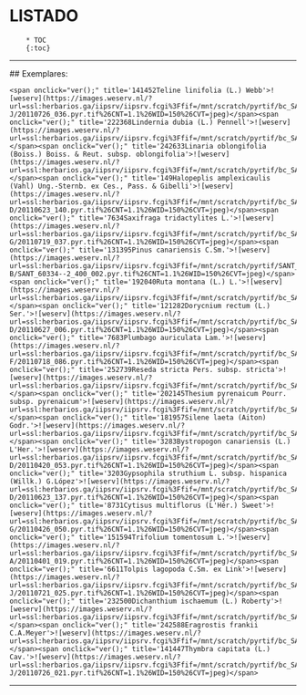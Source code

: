 # LISTADO
		* TOC 
		{:toc}
		

<div id='panel' style='background:yellow; border: 3px dashed grey; visibility: hidden; position: fixed; top:5px; background: white; width: 90%; height: 90%; top:5%; left:5%;'>
		<span title="CLOSE" style="cursor:pointer;border:2px solid black;padding:3px;background:lightgrey;font-weight: bold;" onclick="document.getElementById('panel').style.visibility='hidden';">CLOSE</span><br>
		<div id='visor' style='background:cyan;'>
		<li>bla</li>
		<li>bla</li>
		<li>bla</li>
		## probas
		### proba A
		- uno
		- dos
		### proba 2
		1. uno
		2. dos
		</div>
		</div>


-----------
<script type='text/javascript'>
		function ver(im='') {
			document.getElementById('panel').style.visibility='visible';
		}
	</script>## Exemplares:
	<span onclick="ver();" title='141452Teline linifolia (L.) Webb'>![weserv](https://images.weserv.nl/?url=ssl:herbarios.ga/iipsrv/iipsrv.fcgi%3Ffif=/mnt/scratch/pyrtif/bc_SANT_201107-J/20110726_036.pyr.tif%26CNT=1.1%26WID=150%26CVT=jpeg)</span><span onclick="ver();" title='222368Lindernia dubia (L.) Pennell'>![weserv](https://images.weserv.nl/?url=ssl:herbarios.ga/iipsrv/iipsrv.fcgi%3Ffif=/mnt/scratch/pyrtif/bc_SANT_201802_B/20180216_103.pyr.tif%26CNT=1.1%26WID=150%26CVT=jpeg)</span><span onclick="ver();" title='242633Linaria oblongifolia (Boiss.) Boiss. & Reut. subsp. oblongifolia'>![weserv](https://images.weserv.nl/?url=ssl:herbarios.ga/iipsrv/iipsrv.fcgi%3Ffif=/mnt/scratch/pyrtif/bc_SANT_202010_AHIM_24_2019_B/20201001_034.pyr.tif%26CNT=1.1%26WID=150%26CVT=jpeg)</span><span onclick="ver();" title='149Halopeplis amplexicaulis (Vahl) Ung.-Sternb. ex Ces., Pass. & Gibelli'>![weserv](https://images.weserv.nl/?url=ssl:herbarios.ga/iipsrv/iipsrv.fcgi%3Ffif=/mnt/scratch/pyrtif/bc_SANT_201106-D/20110623_140.pyr.tif%26CNT=1.1%26WID=150%26CVT=jpeg)</span><span onclick="ver();" title='7634Saxifraga tridactylites L.'>![weserv](https://images.weserv.nl/?url=ssl:herbarios.ga/iipsrv/iipsrv.fcgi%3Ffif=/mnt/scratch/pyrtif/bc_SANT_201107-G/20110719_037.pyr.tif%26CNT=1.1%26WID=150%26CVT=jpeg)</span><span onclick="ver();" title='131395Pinus canariensis C.Sm.'>![weserv](https://images.weserv.nl/?url=ssl:herbarios.ga/iipsrv/iipsrv.fcgi%3Ffif=/mnt/scratch/pyrtif/SANT_200907-B/SANT_60334--2_400_002.pyr.tif%26CNT=1.1%26WID=150%26CVT=jpeg)</span><span onclick="ver();" title='192040Ruta montana (L.) L.'>![weserv](https://images.weserv.nl/?url=ssl:herbarios.ga/iipsrv/iipsrv.fcgi%3Ffif=/mnt/scratch/pyrtif/bc_SANT_201506_AHIM_19_2014_B/20150623_043.pyr.tif%26CNT=1.1%26WID=150%26CVT=jpeg)</span><span onclick="ver();" title='121282Dorycnium rectum (L.) Ser.'>![weserv](https://images.weserv.nl/?url=ssl:herbarios.ga/iipsrv/iipsrv.fcgi%3Ffif=/mnt/scratch/pyrtif/bc_SANT_201106-D/20110627_006.pyr.tif%26CNT=1.1%26WID=150%26CVT=jpeg)</span><span onclick="ver();" title='7683Plumbago auriculata Lam.'>![weserv](https://images.weserv.nl/?url=ssl:herbarios.ga/iipsrv/iipsrv.fcgi%3Ffif=/mnt/scratch/pyrtif/bc_SANT_201107-F/20110718_086.pyr.tif%26CNT=1.1%26WID=150%26CVT=jpeg)</span><span onclick="ver();" title='252739Reseda stricta Pers. subsp. stricta'>![weserv](https://images.weserv.nl/?url=ssl:herbarios.ga/iipsrv/iipsrv.fcgi%3Ffif=/mnt/scratch/pyrtif/bc_SANT_202106_C/20210614_033.pyr.tif%26CNT=1.1%26WID=150%26CVT=jpeg)</span><span onclick="ver();" title='202145Thesium pyrenaicum Pourr. subsp. pyrenaicum'>![weserv](https://images.weserv.nl/?url=ssl:herbarios.ga/iipsrv/iipsrv.fcgi%3Ffif=/mnt/scratch/pyrtif/bc_SANT_201602_AHIM_20_2015_B/20160202_055.pyr.tif%26CNT=1.1%26WID=150%26CVT=jpeg)</span><span onclick="ver();" title='181957Silene laeta (Aiton) Godr.'>![weserv](https://images.weserv.nl/?url=ssl:herbarios.ga/iipsrv/iipsrv.fcgi%3Ffif=/mnt/scratch/pyrtif/bc_SANT_201407_AHIM_18_2013/201407_102.pyr.tif%26CNT=1.1%26WID=150%26CVT=jpeg)</span><span onclick="ver();" title='3283Bystropogon canariensis (L.) L'Her.'>![weserv](https://images.weserv.nl/?url=ssl:herbarios.ga/iipsrv/iipsrv.fcgi%3Ffif=/mnt/scratch/pyrtif/bc_SANT_201104-D/20110420_053.pyr.tif%26CNT=1.1%26WID=150%26CVT=jpeg)</span><span onclick="ver();" title='3203Gypsophila struthium L. subsp. hispanica (Willk.) G.López'>![weserv](https://images.weserv.nl/?url=ssl:herbarios.ga/iipsrv/iipsrv.fcgi%3Ffif=/mnt/scratch/pyrtif/bc_SANT_201106-D/20110623_137.pyr.tif%26CNT=1.1%26WID=150%26CVT=jpeg)</span><span onclick="ver();" title='8731Cytisus multiflorus (L'Hér.) Sweet'>![weserv](https://images.weserv.nl/?url=ssl:herbarios.ga/iipsrv/iipsrv.fcgi%3Ffif=/mnt/scratch/pyrtif/bc_SANT_201104-G/20110426_050.pyr.tif%26CNT=1.1%26WID=150%26CVT=jpeg)</span><span onclick="ver();" title='151594Trifolium tomentosum L.'>![weserv](https://images.weserv.nl/?url=ssl:herbarios.ga/iipsrv/iipsrv.fcgi%3Ffif=/mnt/scratch/pyrtif/bc_SANT_201104-A/20110401_019.pyr.tif%26CNT=1.1%26WID=150%26CVT=jpeg)</span><span onclick="ver();" title='6611Tolpis lagopoda C.Sm. ex Link'>![weserv](https://images.weserv.nl/?url=ssl:herbarios.ga/iipsrv/iipsrv.fcgi%3Ffif=/mnt/scratch/pyrtif/bc_SANT_201107-J/20110721_025.pyr.tif%26CNT=1.1%26WID=150%26CVT=jpeg)</span><span onclick="ver();" title='232500Dichanthium ischaemum (L.) Roberty'>![weserv](https://images.weserv.nl/?url=ssl:herbarios.ga/iipsrv/iipsrv.fcgi%3Ffif=/mnt/scratch/pyrtif/bc_SANT_201911_AHIM_23_2018_A/20191112_051.pyr.tif%26CNT=1.1%26WID=150%26CVT=jpeg)</span><span onclick="ver();" title='242588Eragrostis frankii C.A.Meyer'>![weserv](https://images.weserv.nl/?url=ssl:herbarios.ga/iipsrv/iipsrv.fcgi%3Ffif=/mnt/scratch/pyrtif/bc_SANT_202010_AHIM_24_2019_C/20201001_079.pyr.tif%26CNT=1.1%26WID=150%26CVT=jpeg)</span><span onclick="ver();" title='141447Thymbra capitata (L.) Cav.'>![weserv](https://images.weserv.nl/?url=ssl:herbarios.ga/iipsrv/iipsrv.fcgi%3Ffif=/mnt/scratch/pyrtif/bc_SANT_201107-J/20110726_021.pyr.tif%26CNT=1.1%26WID=150%26CVT=jpeg)</span>

-----------
